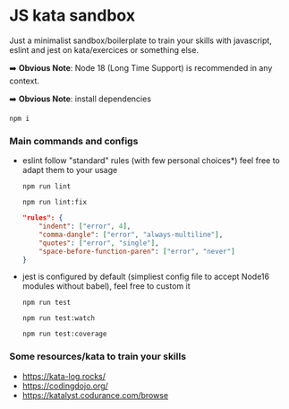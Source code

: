 # JS kata sandbox

Just a minimalist sandbox/boilerplate to train your skills with javascript, eslint and jest on kata/exercices or something else.

:arrow_right: **Obvious Note**: Node 18 (Long Time Support) is recommended in any context.

:arrow_right: **Obvious Note**: install dependencies
```shell
npm i
```

### Main commands and configs

- eslint follow "standard" rules (with few personal choices*) feel free to adapt them to your usage

  ```shell
  npm run lint
  ```
  ```shell
  npm run lint:fix
  ```

  ```json
  "rules": {
      "indent": ["error", 4],
      "comma-dangle": ["error", "always-multiline"],
      "quotes": ["error", "single"],
      "space-before-function-paren": ["error", "never"]
  }
  ```

- jest is configured by default (simpliest config file to accept Node16 modules without babel), feel free to custom it

  ```shell
  npm run test
  ```
  ```shell
  npm run test:watch
  ```
  ```shell
  npm run test:coverage
  ```
  
### Some resources/kata to train your skills

- https://kata-log.rocks/
- https://codingdojo.org/
- https://katalyst.codurance.com/browse
